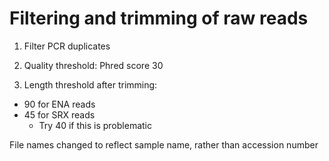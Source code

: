 # Filtering and trimming of raw reads

1. Filter PCR duplicates

2. Quality threshold: Phred score 30

3. Length threshold after trimming:
* 90 for ENA reads
* 45 for SRX reads
  * Try 40 if this is problematic

File names changed to reflect sample name, rather than accession number
